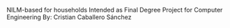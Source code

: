 NILM-based for households
Intended as Final Degree Project for Computer Engineering
By: Cristian Caballero Sánchez